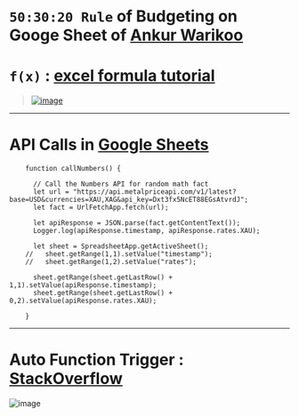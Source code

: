 # `50:30:20 Rule` of Budgeting on Googe Sheet of [Ankur Warikoo](https://www.youtube.com/watch?v=5uaXq-xDp2g)

# `f(x)` : [excel formula tutorial](https://www.ablebits.com/office-addins-blog/google-sheets-formula-basics/)

> [![image](https://user-images.githubusercontent.com/50515418/184592308-9d76c347-670d-4939-b52a-5bc86ac9ee3c.png)](https://docs.google.com/spreadsheets/d/1tE4GtSjirvwpsrkREkCDKIK1Jhx1k2R7/edit?usp=sharing&ouid=117512306766539133793&rtpof=true&sd=true)

-------------------------

# API Calls in [Google Sheets](https://docs.google.com/spreadsheets/d/1SYWpE0tS5F_g5dnhNRqqY0I20KsK8o3HA5EnV2VDEis/edit?usp=sharing)

        function callNumbers() {

          // Call the Numbers API for random math fact
          let url = "https://api.metalpriceapi.com/v1/latest?base=USD&currencies=XAU,XAG&api_key=Dxt3fx5NcET88EGsAtvrdJ";
          let fact = UrlFetchApp.fetch(url);

          let apiResponse = JSON.parse(fact.getContentText());
          Logger.log(apiResponse.timestamp, apiResponse.rates.XAU);

          let sheet = SpreadsheetApp.getActiveSheet();
        //   sheet.getRange(1,1).setValue("timestamp");
        //   sheet.getRange(1,2).setValue("rates");

          sheet.getRange(sheet.getLastRow() + 1,1).setValue(apiResponse.timestamp);
          sheet.getRange(sheet.getLastRow() + 0,2).setValue(apiResponse.rates.XAU);

        }

--------------------------------

# Auto Function Trigger : [StackOverflow](https://stackoverflow.com/a/9129775/11493297)

![image](https://user-images.githubusercontent.com/50515418/184603569-3159874f-3939-43a5-91bd-ae71f1fe9cfd.png)
